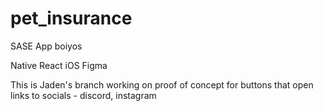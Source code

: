 # pet_insurance

SASE App boiyos

Native React
iOS
Figma

This is Jaden's branch
working on proof of concept for buttons that open links to socials - discord, instagram
